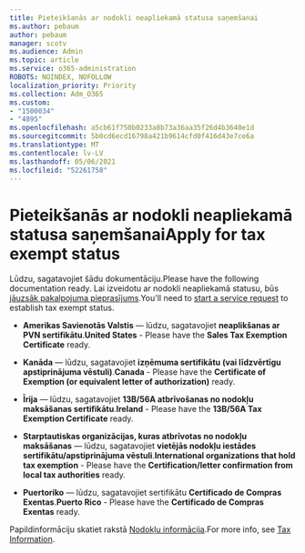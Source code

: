 ```yaml
---
title: Pieteikšanās ar nodokli neapliekamā statusa saņemšanai
ms.author: pebaum
author: pebaum
manager: scotv
ms.audience: Admin
ms.topic: article
ms.service: o365-administration
ROBOTS: NOINDEX, NOFOLLOW
localization_priority: Priority
ms.collection: Adm_O365
ms.custom:
- "1500034"
- "4895"
ms.openlocfilehash: a5cb61f750b0233a8b73a36aa35f26d4b3640e1d
ms.sourcegitcommit: 5b0cd6ecd16798a421b9614cfd0f416d43e7ce6a
ms.translationtype: MT
ms.contentlocale: lv-LV
ms.lasthandoff: 05/06/2021
ms.locfileid: "52261758"
---
```

# <a name="apply-for-tax-exempt-status"></a><span data-ttu-id="fe42c-102">Pieteikšanās ar nodokli neapliekamā statusa saņemšanai</span><span class="sxs-lookup"><span data-stu-id="fe42c-102">Apply for tax exempt status</span></span>

<span data-ttu-id="fe42c-103">Lūdzu, sagatavojiet šādu dokumentāciju.</span><span class="sxs-lookup"><span data-stu-id="fe42c-103">Please have the following documentation ready.</span></span> <span data-ttu-id="fe42c-104">Lai izveidotu ar nodokli neapliekamā statusu, būs [jāuzsāk pakalpojuma pieprasījums](/microsoft-365/admin/contact-support-for-business-products).</span><span class="sxs-lookup"><span data-stu-id="fe42c-104">You'll need to [start a service request](/microsoft-365/admin/contact-support-for-business-products) to establish tax exempt status.</span></span>

- <span data-ttu-id="fe42c-105">**Amerikas Savienotās Valstis** — lūdzu, sagatavojiet **neaplikšanas ar PVN sertifikātu**.</span><span class="sxs-lookup"><span data-stu-id="fe42c-105">**United States** - Please have the **Sales Tax Exemption Certificate** ready.</span></span>

- <span data-ttu-id="fe42c-106">**Kanāda** — lūdzu, sagatavojiet **izņēmuma sertifikātu (vai līdzvērtīgu apstiprinājuma vēstuli)**.</span><span class="sxs-lookup"><span data-stu-id="fe42c-106">**Canada** - Please have the **Certificate of Exemption (or equivalent letter of authorization)** ready.</span></span>

- <span data-ttu-id="fe42c-107">**Īrija** — lūdzu, sagatavojiet **13B/56A atbrīvošanas no nodokļu maksāšanas sertifikātu**.</span><span class="sxs-lookup"><span data-stu-id="fe42c-107">**Ireland** - Please have the **13B/56A Tax Exemption Certificate** ready.</span></span>

- <span data-ttu-id="fe42c-108">**Starptautiskas organizācijas, kuras atbrīvotas no nodokļu maksāšanas** — lūdzu, sagatavojiet **vietējās nodokļu iestādes sertifikātu/apstiprinājuma vēstuli**.</span><span class="sxs-lookup"><span data-stu-id="fe42c-108">**International organizations that hold tax exemption** - Please have the **Certification/letter confirmation from local tax authorities** ready.</span></span>

- <span data-ttu-id="fe42c-109">**Puertoriko** — lūdzu, sagatavojiet sertifikātu **Certificado de Compras Exentas**.</span><span class="sxs-lookup"><span data-stu-id="fe42c-109">**Puerto Rico** - Please have the **Certificado de Compras Exentas** ready.</span></span>

<span data-ttu-id="fe42c-110">Papildinformāciju skatiet rakstā [Nodokļu informācija](https://docs.microsoft.com/microsoft-365/commerce/billing-and-payments/tax-information).</span><span class="sxs-lookup"><span data-stu-id="fe42c-110">For more info, see [Tax Information](https://docs.microsoft.com/microsoft-365/commerce/billing-and-payments/tax-information).</span></span>
